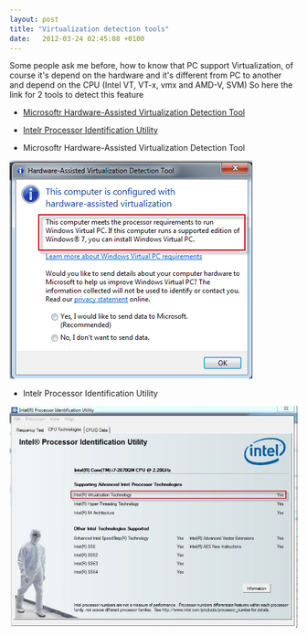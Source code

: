 ```yaml
---
layout: post
title: "Virtualization detection tools"
date:   2012-03-24 02:45:08 +0100
---
```


Some people ask me before, how to know that PC support Virtualization,
of course it\'s depend on the hardware and it\'s different from PC to
another and depend on the CPU (Intel VT, VT-x, vmx and AMD-V, SVM) So
here the link for 2 tools to detect this feature

-   [Microsoftr Hardware-Assisted Virtualization Detection
    Tool](http://www.microsoft.com/download/en/details.aspx?id=592 "Microsoftr Hardware-Assisted Virtualization Detection Tool")
-   [Intelr Processor Identification
    Utility](http://downloadcenter.intel.com/Detail_Desc.aspx?ProductID=1881&DwnldID=7838&lang=eng&iid=dc_rss "Intelr Processor Identification Utility")

-   Microsoftr Hardware-Assisted Virtualization Detection Tool

[![Microsoft Hardware Detection Tool](/assets/img/2012/03/Microsoft-Hardware-Assisted-Virtualization-Detection-Tool.png)](/assets/img/2012/03/Microsoft-Hardware-Assisted-Virtualization-Detection-Tool.png)


-   Intelr Processor Identification Utility

[![Intel Processor Identification Utility](/assets/img/2012/03/Intel-Processor-Identification-Utility.jpg)](/assets/img/2012/03/Intel-Processor-Identification-Utility.jpg)

